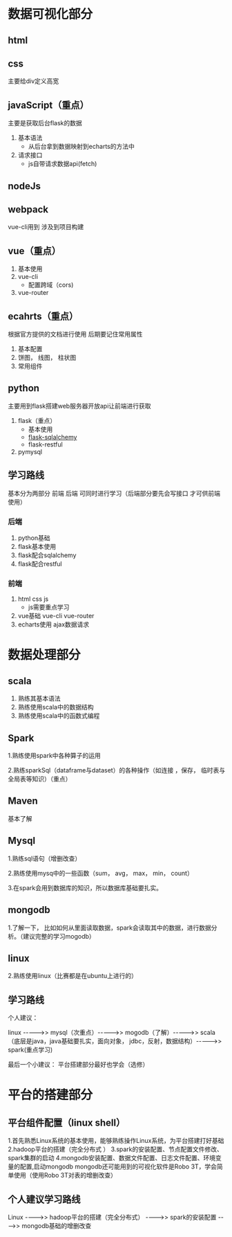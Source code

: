 # 数据可视化部分

## html

## css

主要给div定义高宽

## javaScript（重点）

主要是获取后台flask的数据

1. 基本语法
   - 从后台拿到数据映射到echarts的方法中
2. 请求接口
   - js自带请求数据api(fetch)

## nodeJs

## webpack

vue-cli用到 涉及到项目构建

## vue（重点）

1. 基本使用
2. vue-cli
   - 配置跨域（cors)
3. vue-router

## ecahrts（重点）

根据官方提供的文档进行使用 后期要记住常用属性

1. 基本配置
2. 饼图， 线图， 柱状图
3. 常用组件

## python

主要用到flask搭建web服务器开放api让前端进行获取

1. flask（重点）
   - 基本使用
   - [flask-sqlalchemy](https://flask-sqlalchemy.palletsprojects.com/en/2.x/)
   - flask-restful
2. pymysql

## 学习路线

基本分为两部分 前端 后端 可同时进行学习（后端部分要先会写接口 才可供前端使用）

### 后端

1. python基础
2. flask基本使用
3. flask配合sqlalchemy
4. flask配合restful

### 前端

1. html css js
   - js需要重点学习
2. vue基础 vue-cli vue-router
3. echarts使用 ajax数据请求

# 数据处理部分

## scala

1. 熟练其基本语法
2. 熟练使用scala中的数据结构
3. 熟练使用scala中的函数式编程

## Spark

 1.熟练使用spark中各种算子的运用

2.熟练sparkSql（dataframe与dataset）的各种操作（如连接 ，保存， 临时表与全局表等知识）（重点）

## Maven

基本了解

## Mysql

1.熟练sql语句（增删改查）

2.熟练使用mysq中的一些函数（sum， avg， max， min， count）

3.在spark会用到数据库的知识，所以数据库基础要扎实。

## mongodb

1.了解一下， 比如如何从里面读取数据，spark会读取其中的数据，进行数据分析。（建议完整的学习mogodb）

## linux

2.熟练使用linux（比赛都是在ubuntu上进行的）

## 学习路线

个人建议：

linux ----->> mysql（次重点）----->> mogodb（了解）----->> scala（底层是java，java基础要扎实，面向对象， jdbc，反射，数据结构）----->> spark(重点学习)

最后一个小建议：
平台搭建部分最好也学会（选修）

# 平台的搭建部分

## 平台组件配置（linux shell）

1.首先熟悉Linux系统的基本使用，能够熟练操作Linux系统，为平台搭建打好基础
2.hadoop平台的搭建（完全分布式 ）
3.spark的安装配置、节点配置文件修改、spark集群的启动
4.mongodb安装配置、数据文件配置、日志文件配置、环境变量的配置,启动mongodb
mongodb还可能用到的可视化软件是Robo 3T，学会简单使用（使用Robo 3T对表的增删改查）

## 个人建议学习路线

Linux ---->> hadoop平台的搭建（完全分布式） ---->> spark的安装配置 ---->> mongodb基础的增删改查

